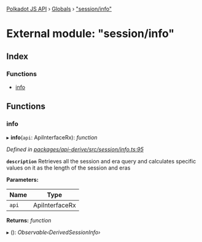[Polkadot JS API](../README.md) › [Globals](../globals.md) › ["session/info"](_session_info_.md)

# External module: "session/info"

## Index

### Functions

* [info](_session_info_.md#info)

## Functions

###  info

▸ **info**(`api`: ApiInterfaceRx): *function*

*Defined in [packages/api-derive/src/session/info.ts:95](https://github.com/polkadot-js/api/blob/89992ea03/packages/api-derive/src/session/info.ts#L95)*

**`description`** Retrieves all the session and era query and calculates specific values on it as the length of the session and eras

**Parameters:**

Name | Type |
------ | ------ |
`api` | ApiInterfaceRx |

**Returns:** *function*

▸ (): *Observable‹DerivedSessionInfo›*
